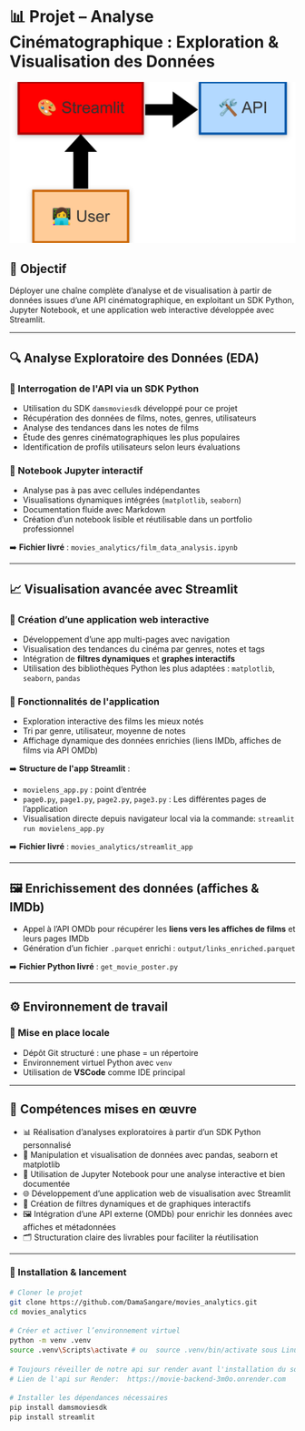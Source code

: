 # 📊 Projet – Analyse Cinématographique : Exploration & Visualisation des Données

![](streamlit_app/architecturephase2.png)

## 🎯 Objectif
Déployer une chaîne complète d’analyse et de visualisation à partir de données issues d’une API cinématographique, en exploitant un SDK Python, Jupyter Notebook, et une application web interactive développée avec Streamlit.

---

## 🔍 Analyse Exploratoire des Données (EDA)

### 🔹 Interrogation de l'API via un SDK Python
- Utilisation du SDK `damsmoviesdk` développé pour ce projet
- Récupération des données de films, notes, genres, utilisateurs
- Analyse des tendances dans les notes de films
- Étude des genres cinématographiques les plus populaires
- Identification de profils utilisateurs selon leurs évaluations

### 🔹 Notebook Jupyter interactif
- Analyse pas à pas avec cellules indépendantes
- Visualisations dynamiques intégrées (`matplotlib`, `seaborn`)
- Documentation fluide avec Markdown
- Création d’un notebook lisible et réutilisable dans un portfolio professionnel

➡️ **Fichier livré** : `movies_analytics/film_data_analysis.ipynb`

---

## 📈 Visualisation avancée avec Streamlit

### 🔹 Création d’une application web interactive
- Développement d’une app multi-pages avec navigation
- Visualisation des tendances du cinéma par genres, notes et tags
- Intégration de **filtres dynamiques** et **graphes interactifs**
- Utilisation des bibliothèques Python les plus adaptées : `matplotlib`, `seaborn`, `pandas`

### 🔹 Fonctionnalités de l'application
- Exploration interactive des films les mieux notés
- Tri par genre, utilisateur, moyenne de notes
- Affichage dynamique des données enrichies (liens IMDb, affiches de films via API OMDb)

➡️ **Structure de l'app Streamlit** :  
- `movielens_app.py` : point d’entrée  
- `page0.py`, `page1.py`, `page2.py`, `page3.py` : Les différentes pages de l’application  
- Visualisation directe depuis navigateur local via la commande: `streamlit run movielens_app.py`

➡️ **Fichier livré** : `movies_analytics/streamlit_app`

---

## 🖼️ Enrichissement des données (affiches & IMDb)

- Appel à l’API OMDb pour récupérer les **liens vers les affiches de films** et leurs pages IMDb
- Génération d’un fichier `.parquet` enrichi : `output/links_enriched.parquet`

➡️ **Fichier Python livré** : `get_movie_poster.py`

---

## ⚙️ Environnement de travail

### 🔧 Mise en place locale
- Dépôt Git structuré : une phase = un répertoire
- Environnement virtuel Python avec `venv`
- Utilisation de **VSCode** comme IDE principal

---

## 💼 Compétences mises en œuvre 

- 📊 Réalisation d’analyses exploratoires à partir d’un SDK Python personnalisé
- 📁 Manipulation et visualisation de données avec pandas, seaborn et matplotlib
- 🧠 Utilisation de Jupyter Notebook pour une analyse interactive et bien documentée
- 🌐 Développement d’une application web de visualisation avec Streamlit
- 🧭 Création de filtres dynamiques et de graphiques interactifs
- 🖼️ Intégration d’une API externe (OMDb) pour enrichir les données avec affiches et métadonnées
- 🗂️ Structuration claire des livrables pour faciliter la réutilisation

---

### 🔢 Installation & lancement
```bash
# Cloner le projet
git clone https://github.com/DamaSangare/movies_analytics.git
cd movies_analytics

# Créer et activer l’environnement virtuel
python -m venv .venv
source .venv\Scripts\activate # ou  source .venv/bin/activate sous Linux

# Toujours réveiller de notre api sur render avant l'installation du sdk "" damsmoviesdk ""
# Lien de l'api sur Render:  https://movie-backend-3m0o.onrender.com

# Installer les dépendances nécessaires
pip install damsmoviesdk
pip install streamlit

